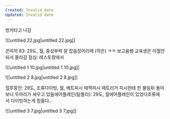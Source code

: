 ```yaml
---
Created: Invalid date
Updated: Invalid date
---
```

방카타고 나감

![[untitled 22.jpg|untitled 22.jpg]]

꼰띠끼 83: 29도, 월, 중성부력 잘 잡음정어리떼 (작은) ㅋㅋ 보고윰쌤 교육생은 이퀄안되서 올라감 점심: 레스토랑에서

![[untitled 1 10.jpg|untitled 1 10.jpg]]

![[untitled 2 8.jpg|untitled 2 8.jpg]]

힐루뚱안: 29도, 조류다이빙, 월, 베트피시 떼잭피시 떼트리거 피시한테 핀 물림뒤 돌아보니 두마리가 싸우고 있음에어플레인(탐블리): 29도, 월에어플레인이 있었다조류에서 다이빙하는게 힘들다..

![[untitled 3 7.jpg|untitled 3 7.jpg]]